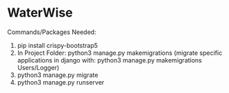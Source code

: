 # WaterWise
Commands/Packages Needed:
1. pip install crispy-bootstrap5
2. In Project Folder: python3 manage.py makemigrations (migrate specific applications in django with: python3 manage.py makemigrations Users/Logger)
3. python3 manage.py migrate
4. python3 manage.py runserver
